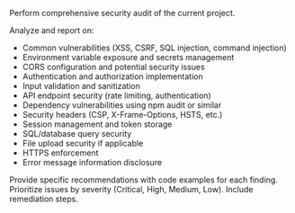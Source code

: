 Perform comprehensive security audit of the current project.

Analyze and report on:
- Common vulnerabilities (XSS, CSRF, SQL injection, command injection)
- Environment variable exposure and secrets management
- CORS configuration and potential security issues
- Authentication and authorization implementation
- Input validation and sanitization
- API endpoint security (rate limiting, authentication)
- Dependency vulnerabilities using npm audit or similar
- Security headers (CSP, X-Frame-Options, HSTS, etc.)
- Session management and token storage
- SQL/database query security
- File upload security if applicable
- HTTPS enforcement
- Error message information disclosure

Provide specific recommendations with code examples for each finding. Prioritize issues by severity (Critical, High, Medium, Low). Include remediation steps.
